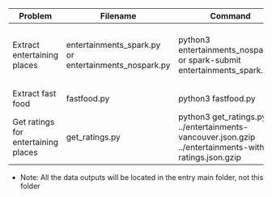 |Problem |Filename |Command |Result|
|---|---|---|---|
|Extract entertaining places|entertainments_spark.py or entertainments_nospark.py|python3 entertainments_nospark.py or spark-submit entertainments_spark.py|entertainments-vancouver.json.gzip or entertainments-vancouver folder (produced by spark)|
|Extract fast food|fastfood.py|python3 fastfood.py|fastfood.json.gzip|
|Get ratings for entertaining places|get_ratings.py|python3 get_ratings.py ../entertainments-vancouver.json.gzip ../entertainments-with-ratings.json.gzip|entertainments-with-ratings.json.gzip|
- Note: All the data outputs will be located in the entry main folder, not this folder